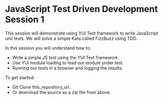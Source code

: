 JavaScript Test Driven Development Session 1
==============

This session will demonstrate using YUI Test framework to write JavaScript unit tests. 
We will solve a simple Kata called FizzBuzz using TDD.


In this session you will understand how to:

* Write a simple JS test using the YUI Test framework.
* Use YUI module loading to load our module under test.
* Running our tests in a browser and logging the results.


To get started:

* Git Clone this_repository_url.
* Or download the source as a zip file from above.
